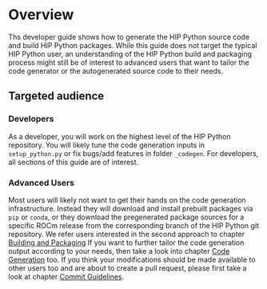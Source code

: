 # Overview

Ths developer guide shows how to generate the HIP Python source code
and build HIP Python packages. 
While this guide does not target the typical HIP Python user, an understanding of
the HIP Python build and packaging process might still be of interest to advanced
users that want to tailor the code generator or the autogenerated source code
to their needs.

## Targeted audience

### Developers

As a developer, you will work on the highest level of the HIP Python repository.
You will likely tune the code generation inputs in ``setup_python.py``
or fix bugs/add features in folder `_codegen`.
For developers, all sections of this guide are of interest.

### Advanced Users

Most users will likely not want to get their hands on the code generation infrastructure.
Instead they will download and install prebuilt packages via `pip` or `conda`,
or they download the pregenerated package sources for a specific ROCm release from the
corresponding branch of the HIP Python git repository.
We refer users interested in the second approach to chapter [Building and Packaging](2_packaging.md) 
If you want to further tailor the code generation 
output according to your needs, then take a look into chapter [Code Generation](1_code_generation.md)
too. If you think your modifications should be made available to other users too and are about
to create a pull request, please first take a look at chapter [Commit Guidelines](4_commit_guide.md).